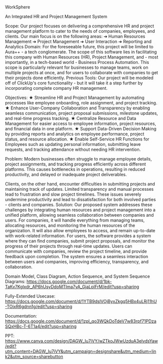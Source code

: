 WorkSphere

An Integrated HR and Project Management System

Scope:
Our project focuses on delivering a comprehensive HR and project management platform to cater to the
needs of companies, employees, and clients. Our main focus is on the following areas:
➔ Human Resources Management
➔ Project Management
➔ User Interaction
➔ Reporting and Analytics
Domain: For the foreseeable future, this project will be limited to Aura++ - a tech conglomerate.
The scope of this software lies in facilitating this company with Human Resources (HR), Project
Management, and - most importantly, in a tech-based world - Business Process Automation. This scope
is particularly relevant for businesses to manage teams, work on multiple projects at once, and for users
to collaborate with companies to get their projects done efficiently.
Previous Tools: Our project will be modeled off of ClickUp's core functionality - but it will take it a step
further by incorporating complete company HR management.

Objectives:
★ Streamline HR and Project Management by automating processes like employee onboarding,
role assignment, and project tracking.
★ Enhance User-Company Collaboration and Transparency by enabling seamless
communication, project proposal submissions, milestone updates, and real-time progress
tracking.
★ Centralize Resource and Data Management for easier access to employee information, project
resources, and financial data in one platform.
★ Support Data-Driven Decision Making by providing reports and analytics on employee
performance, project status, and resource allocation.
★ Enable Self-Service HR Functions for Employees such as updating personal information,
submitting leave requests, and tracking attendance without needing HR intervention.

Problem:
Modern businesses often struggle to manage employee details, project assignments, and
tracking progress efficiently across different platforms. This causes bottlenecks in operations,
resulting in reduced productivity, and delayed or inadequate project deliverables.

Clients, on the other hand, encounter difficulties in submitting projects and maintaining track of
updates. Limited transparency and manual processes lead to frustration and slow project
timelines. These issues severely undermine productivity and lead to dissatisfaction for both
involved parties - clients and companies.
Solution:
Our proposed system addresses these challenges by integrating human resources and project
management into a unified platform, allowing seamless collaboration between companies and
users.
For companies, it will handle everything from managing teams, allocating resources, and
monitoring the human resources of the organization. It will also allow employees to access, and
remain up-to-date with work-related information.
For users, the software provides a system where they can find companies, submit project
proposals, and monitor the progress of their projects through real-time updates. Users can
communicate with companies, review the project timeline, and provide feedback upon
completion. The system ensures a seamless interaction between users and companies,
improving efficiency, transparency, and collaboration.

Domain Model, Class Diagram, Action Sequence, and System Sequence Diagrams: 
https://docs.google.com/document/d/1bk-TaKv7Kglxdr_AP6hUsyDdoMTIma7yA_GjaLplFrM/edit?usp=sharing

Fully-Extended Usecase:
https://docs.google.com/document/d/1YTB9dslVOjByxZkgq5HBx4uLRj11hU-TOixR6gdnn1g/edit?usp=sharing

Documentation:
https://docs.google.com/document/d/1zpl_qo3WQkDoTdeV7w83rpf71PDzaSQxHBc-T-6T1a4/edit?usp=sharing

PPT:
https://www.canva.com/design/DAGW_Iu7iVY/wZTkoJWwUzduA3elvdsYaw/edit?utm_content=DAGW_Iu7iVY&utm_campaign=designshare&utm_medium=link2&utm_source=sharebutton

